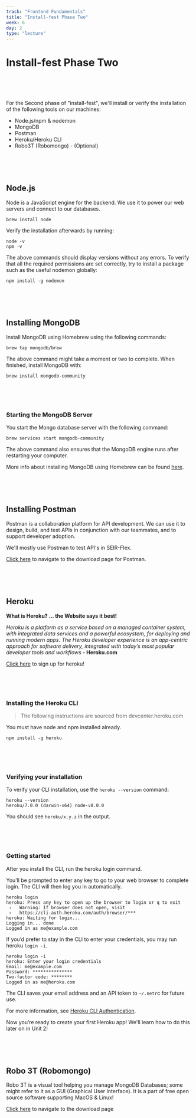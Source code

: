 ```yaml
---
track: "Frontend Fundamentals"
title: "Install-fest Phase Two"
week: 6
day: 2
type: "lecture"
---
```


# Install-fest Phase Two

<br>
<br>
<br>

For the Second phase of "install-fest", we'll install or verify the installation of the following tools on our machines:

- Node.js/npm & nodemon
- MongoDB
- Postman
- Heroku/Heroku CLI
- Robo3T (Robomongo) - (Optional)

<br>
<br>
<br>


## Node.js

Node is a JavaScript engine for the backend. We use it to power our web servers and connect to our databases.

`brew install node`

Verify the installation afterwards by running:

```shell
node -v
npm -v
```

The above commands should display versions without any errors. To verify that all the required permissions are set correctly, try to install a package such as the useful nodemon globally:

`npm install -g nodemon`


<br>
<br>
<br>


## Installing MongoDB
Install MongoDB using Homebrew using the following commands:

`brew tap mongodb/brew`

The above command might take a moment or two to complete. When finished, install MongoDB with:

`brew install mongodb-community`


<br>
<br>
<br>


### Starting the MongoDB Server
You start the Mongo database server with the following command:

`brew services start mongodb-community`

The above command also ensures that the MongoDB engine runs after restarting your computer.

More info about installing MongoDB using Homebrew can be found [here](https://github.com/mongodb/homebrew-brew).


<br>
<br>
<br>


## Installing Postman

Postman is a collaboration platform for API development. We can use it to design, build, and test APIs in conjunction with our teammates, and to support developer adoption.

We'll mostly use Postman to test API's in SEIR-Flex.

[Click here](https://www.postman.com/downloads/) to navigate to the download page for Postman.


<br>
<br>
<br>



## Heroku

**What is Heroku? ... the Website says it best!**

_Heroku is a platform as a service based on a managed container system, with integrated data services and a powerful ecosystem, for deploying and running modern apps. The Heroku developer experience is an app-centric approach for software delivery, integrated with today’s most popular developer tools and workflows_ **- Heroku.com**

[Click here](https://signup.heroku.com/t/platform?c=70130000000NZToAAO&gclid=EAIaIQobChMI1LzI6u6r6QIV8PfjBx0EFgqPEAAYASAAEgLo__D_BwE) to sign up for heroku!


<br>
<br>
<br>



### Installing the Heroku CLI
> The following instructions are sourced from devcenter.heroku.com

You must have node and npm installed already.

`npm install -g heroku`


<br>
<br>
<br>


### Verifying your installation
To verify your CLI installation, use the `heroku --version` command:

```shell
heroku --version
heroku/7.0.0 (darwin-x64) node-v8.0.0
```
You should see `heroku/x.y.z` in the output. 


<br>
<br>
<br>



### Getting started
After you install the CLI, run the heroku login command. 

You’ll be prompted to enter any key to go to your web browser to complete login. The CLI will then log you in automatically.

```shell
heroku login
heroku: Press any key to open up the browser to login or q to exit
 ›   Warning: If browser does not open, visit
 ›   https://cli-auth.heroku.com/auth/browser/***
heroku: Waiting for login...
Logging in... done
Logged in as me@example.com
```

If you’d prefer to stay in the CLI to enter your credentials, you may run heroku `login -i`.

```shell
heroku login -i
heroku: Enter your login credentials
Email: me@example.com
Password: ***************
Two-factor code: ********
Logged in as me@heroku.com
```

The CLI saves your email address and an API token to `~/.netr`c for future use. 

For more information, see [Heroku CLI Authentication](https://devcenter.heroku.com/articles/authentication).

Now you’re ready to create your first Heroku app! We'll learn how to do this later on in Unit 2!


<br>
<br>
<br>


## Robo 3T (Robomongo)

 Robo 3T is a visual tool helping you manage MongoDB Databases; some might refer to it as a GUI (Graphical User Interface). It is a part of free open source software supporting MacOS & Linux!

[Click here](https://robomongo.org/download) to navigate to the download page
